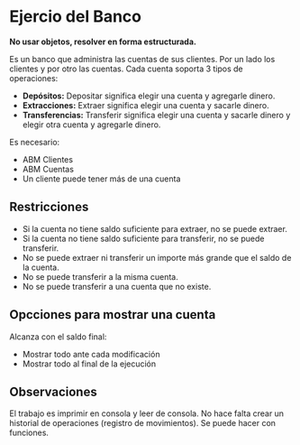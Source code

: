# Ejercio del Banco

**No usar objetos, resolver en forma estructurada.**

Es un banco que administra las cuentas de sus clientes.
Por un lado los clientes y por otro las cuentas.
Cada cuenta soporta 3 tipos de operaciones:

- **Depósitos:** Depositar significa elegir una cuenta y agregarle dinero.
- **Extracciones:** Extraer significa elegir una cuenta y sacarle dinero.
- **Transferencias:** Transferir significa elegir una cuenta y sacarle dinero y elegir otra cuenta y agregarle dinero.

Es necesario:

- ABM Clientes
- ABM Cuentas
- Un cliente puede tener más de una cuenta

## Restricciones

- Si la cuenta no tiene saldo suficiente para extraer, no se puede extraer.
- Si la cuenta no tiene saldo suficiente para transferir, no se puede transferir.
- No se puede extraer ni transferir un importe más grande que el saldo de la cuenta.
- No se puede transferir a la misma cuenta.
- No se puede transferir a una cuenta que no existe.

## Opcciones para mostrar una cuenta

Alcanza con el saldo final:

- Mostrar todo ante cada modificación
- Mostrar todo al final de la ejecución

## Observaciones

El trabajo es imprimir en consola y leer de consola.
No hace falta crear un historial de operaciones (registro de movimientos).
Se puede hacer con funciones.
